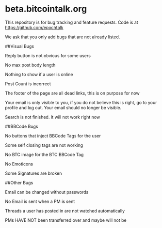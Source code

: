 # beta.bitcointalk.org

This repository is for bug tracking and feature requests. Code is at https://github.com/epochtalk

We ask that you only add bugs that are not already listed.



##Visual Bugs


Reply button is not obvious for some users

No max post body length

Nothing to show if a user is online

Post Count is incorrect

The footer of the page are all dead links, this is on purpose for now

Your email is only visible to you, if you do not believe this is right, go to your profile and log out. Your email should no longer be visible.

Search is not finished. It will not work right now


##BBCode Bugs


No buttons that inject BBCode Tags for the user

Some self closing tags are not working

No BTC image for the BTC BBCode Tag

No Emoticons

Some Signatures are broken



##Other Bugs


Email can be changed without passwords

No Email is sent when a PM is sent

Threads a user has posted in are not watched automatically

PMs HAVE NOT been transferred over and maybe will not be
